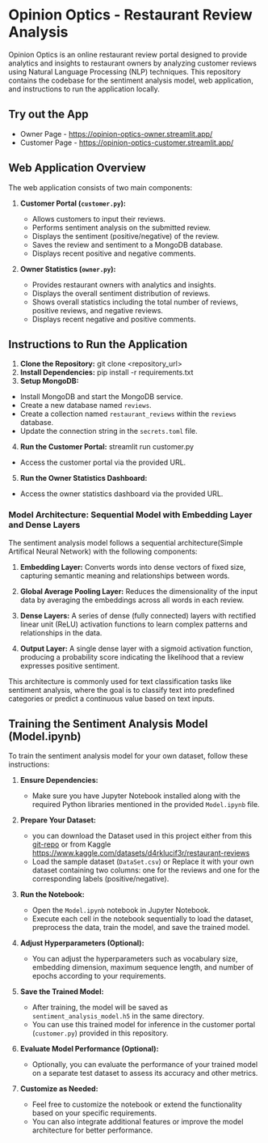 # Opinion Optics - Restaurant Review Analysis

Opinion Optics is an online restaurant review portal designed to provide analytics and insights to restaurant owners by analyzing customer reviews using Natural Language Processing (NLP) techniques. This repository contains the codebase for the sentiment analysis model, web application, and instructions to run the application locally.

## Try out the App 

  - Owner Page - https://opinion-optics-owner.streamlit.app/
  - Customer Page - https://opinion-optics-customer.streamlit.app/

## Web Application Overview

The web application consists of two main components:

1. **Customer Portal (`customer.py`):**
   - Allows customers to input their reviews.
   - Performs sentiment analysis on the submitted review.
   - Displays the sentiment (positive/negative) of the review.
   - Saves the review and sentiment to a MongoDB database.
   - Displays recent positive and negative comments.

2. **Owner Statistics (`owner.py`):**
   - Provides restaurant owners with analytics and insights.
   - Displays the overall sentiment distribution of reviews.
   - Shows overall statistics including the total number of reviews, positive reviews, and negative reviews.
   - Displays recent negative and positive comments.

## Instructions to Run the Application

1. **Clone the Repository:**
git clone <repository_url>
2. **Install Dependencies:**
pip install -r requirements.txt
3. **Setup MongoDB:**
- Install MongoDB and start the MongoDB service.
- Create a new database named `reviews`.
- Create a collection named `restaurant_reviews` within the `reviews` database.
- Update the connection string in the `secrets.toml` file.

4. **Run the Customer Portal:**
streamlit run customer.py
- Access the customer portal via the provided URL.

5. **Run the Owner Statistics Dashboard:**
- Access the owner statistics dashboard via the provided URL.

### Model Architecture: Sequential Model with Embedding Layer and Dense Layers

The sentiment analysis model follows a sequential architecture(Simple Artifical Neural Network) with the following components:

1. **Embedding Layer:** Converts words into dense vectors of fixed size, capturing semantic meaning and relationships between words.
  
2. **Global Average Pooling Layer:** Reduces the dimensionality of the input data by averaging the embeddings across all words in each review.

3. **Dense Layers:** A series of dense (fully connected) layers with rectified linear unit (ReLU) activation functions to learn complex patterns and relationships in the data.

4. **Output Layer:** A single dense layer with a sigmoid activation function, producing a probability score indicating the likelihood that a review expresses positive sentiment.

This architecture is commonly used for text classification tasks like sentiment analysis, where the goal is to classify text into predefined categories or predict a continuous value based on text inputs.


## Training the Sentiment Analysis Model (Model.ipynb)

To train the sentiment analysis model for your own dataset, follow these instructions:

1. **Ensure Dependencies:**
   - Make sure you have Jupyter Notebook installed along with the required Python libraries mentioned in the provided `Model.ipynb` file.

2. **Prepare Your Dataset:**
   - you can download the Dataset used in this project either from this [git-repo](DataSet.csv) or from Kaggle
     https://www.kaggle.com/datasets/d4rklucif3r/restaurant-reviews
   - Load the sample dataset (`DataSet.csv`) or Replace it with your own dataset containing two columns: one for the reviews and one for the corresponding labels (positive/negative).

4. **Run the Notebook:**
   - Open the `Model.ipynb` notebook in Jupyter Notebook.
   - Execute each cell in the notebook sequentially to load the dataset, preprocess the data, train the model, and save the trained model.

5. **Adjust Hyperparameters (Optional):**
   - You can adjust the hyperparameters such as vocabulary size, embedding dimension, maximum sequence length, and number of epochs according to your requirements.

6. **Save the Trained Model:**
   - After training, the model will be saved as `sentiment_analysis_model.h5` in the same directory.
   - You can use this trained model for inference in the customer portal (`customer.py`) provided in this repository.

7. **Evaluate Model Performance (Optional):**
   - Optionally, you can evaluate the performance of your trained model on a separate test dataset to assess its accuracy and other metrics.

8. **Customize as Needed:**
   - Feel free to customize the notebook or extend the functionality based on your specific requirements.
   - You can also integrate additional features or improve the model architecture for better performance.

